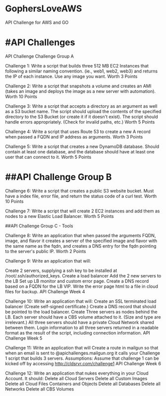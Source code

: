 # GophersLoveAWS
API Challenge for AWS and GO

#API Challenges
===============
API Challenge Challenge Group A

Challenge 1: Write a script that builds three 512 MB EC2 Instances that following a similar naming convention. (ie., web1, web2, web3) and returns the IP of each instance. Use any image you want. Worth 3 Points

Challenge 2: Write a script that snapshots a volume and creates an AMI  (takes an image and deploys the image as a new server with automation). Worth 10 Points

Challenge 3: Write a script that accepts a directory as an argument as well as a  S3 bucket name. The script should upload the contents of the specified directory to the S3 Bucket (or create it if it doesn't exist). The script should handle errors appropriately. (Check for invalid paths, etc.) Worth 5 Points

Challenge 4: Write a script that uses Route 53 to create a new A record when passed a FQDN and IP address as arguments. Worth 3 Points

Challenge 5: Write a script that creates a new DynamoDB database. Should contain at least one database, and the database should have at least one user that can connect to it. Worth 5 Points

##API Challenge Group B
=====================

Challenge 6: Write a script that creates a public S3 website bucket. Must have a index file, error file, and return the status code of a curl test. Worth 10 Points

Challenge 7: Write a script that will create 2 EC2 instances and add them as nodes to a new Elastic Load Balancer. Worth 5 Points


##API Challenge Group C - Tools

Challenge 8: Write an application that when passed the arguments FQDN, image, and flavor it creates a server of the specified image and flavor with the same name as the fqdn, and creates a DNS entry for the fqdn pointing to the server's public IP. Worth 2 Points

Challenge 9: Write an application that will:

Create 2 servers, supplying a ssh key to be installed at /root/.ssh/authorized_keys.
Create a load balancer
Add the 2 new servers to the LB
Set up LB monitor and custom error page.
Create a DNS record based on a FQDN for the LB VIP.
Write the error page html to a file in cloud files for backup.
API Challenge Week 4

Challenge 10: Write an application that will:
Create an SSL terminated load balancer (Create self-signed certificate.)
Create a DNS record that should be pointed to the load balancer.
Create Three servers as nodes behind the LB.
Each server should have a CBS volume attached to it. (Size and type are irrelevant.)
All three servers should have a private Cloud Network shared between them.
Login information to all three servers returned in a readable format as the result of the script, including connection information.
API Challenge Week 5

Challenge 11: Write an application that will
Create a route in mailgun so that when an email is sent to @apichallenges.mailgun.org it calls your Challenge 1 script that builds 3 servers.
Assumptions:
Assume that challenge 1 can be kicked off by accessing http://cldsrvr.com/challenge1
API Challenge Week 6

Challenge 12: Write an application that nukes everything in your Cloud Account. It should:
Delete all Cloud Servers
Delete all Custom Images
Delete all Cloud Files Containers and Objects
Delete all Databases
Delete all Networks
Delete all CBS Volumes
